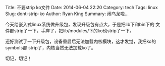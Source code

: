 Title: 不要strip ko文件
Date: 2014-06-04 22:20
Category: tech
Tags: linux
Slug: dont-strip-ko
Author: Ryan King
Summary: 闹乌龙啦...

今天给嵌入式linux系统做升级包，发现升级包有点大，于是把lib下和bin下的
文件都strip了一下，手痒了，把lib/modules/下的ko也strip了一下。

还好测试了一下升级包，设备重启后无法加载内核模块，这才发觉，我把ko的symbols都
strip了，内核当然无法加载ko了。

切记，切记！
